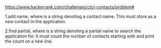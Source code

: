 https://www.hackerrank.com/challenges/ctci-contacts/problem#

1.add name, where  is a string denoting a contact name. This must store  as a new contact in the application.

2.find partial, where  is a string denoting a partial name to search the application for. It must count the number of contacts starting with  and print the count on a new line.